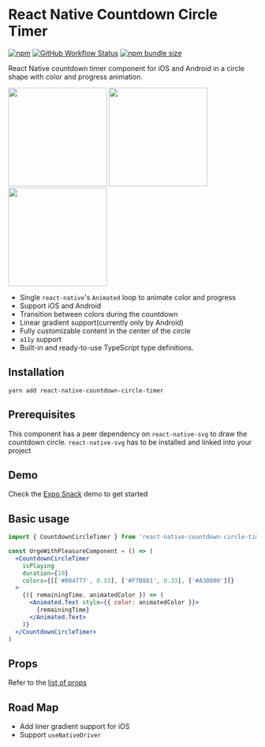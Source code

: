 # React Native Countdown Circle Timer

[![npm](https://img.shields.io/npm/v/react-native-countdown-circle-timer)](https://www.npmjs.com/package/react-native-countdown-circle-timer)
[![GitHub Workflow Status](https://img.shields.io/github/workflow/status/vydimitrov/react-countdown-circle-timer/Codecov%20Coverage)](https://codecov.io/gh/vydimitrov/react-countdown-circle-timer)
[![npm bundle size](https://img.shields.io/bundlephobia/min/react-native-countdown-circle-timer)](https://bundlephobia.com/result?p=react-native-countdown-circle-timer)

React Native countdown timer component for iOS and Android in a circle shape with color and progress animation.

<img src="https://user-images.githubusercontent.com/10707142/66097204-ca68c200-e59d-11e9-9b70-688409755aaa.gif" width="200"> <img src="https://user-images.githubusercontent.com/10707142/65935516-a0869280-e419-11e9-9bb0-40c4d1ef2bbe.gif" width="200"> <img src="https://user-images.githubusercontent.com/10707142/65963815-cfbdf380-e45b-11e9-809d-970174e88914.gif" width="200">

- Single `react-native`'s `Animated` loop to animate color and progress
- Support iOS and Android
- Transition between colors during the countdown
- Linear gradient support(currently only by Android)
- Fully customizable content in the center of the circle
- `a11y` support
- Built-in and ready-to-use TypeScript type definitions.

## Installation

```
yarn add react-native-countdown-circle-timer
```

## Prerequisites

This component has a peer dependency on `react-native-svg` to draw the countdown circle. `react-native-svg` has to be installed and linked into your project

## Demo

Check the [Expo Snack](https://snack.expo.io/@vydimitrov/countdown-circle-timer?session_id=snack-session-8tgDhia5f&preview=true&platform=ios&iframeId=4a80oah677&theme=light) demo to get started

## Basic usage

```jsx
import { CountdownCircleTimer } from 'react-native-countdown-circle-timer'

const UrgeWithPleasureComponent = () => (
  <CountdownCircleTimer
    isPlaying
    duration={10}
    colors={[['#004777', 0.33], ['#F7B801', 0.33], ['#A30000']]}
  >
    {({ remainingTime, animatedColor }) => (
      <Animated.Text style={{ color: animatedColor }}>
        {remainingTime}
      </Animated.Text>
    )}
  </CountdownCircleTimer>
)
```

## Props

Refer to the [list of props](https://github.com/vydimitrov/react-countdown-circle-timer#props-for-both-reactreact-native)

## Road Map

- Add liner gradient support for iOS
- Support `useNativeDriver`
